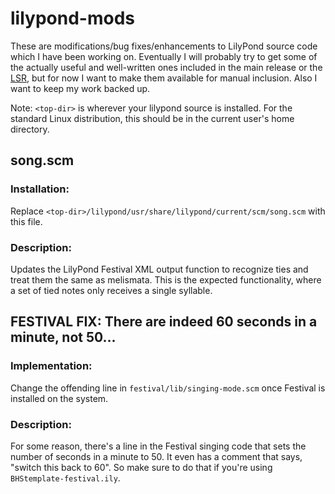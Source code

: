 # lilypond-mods

These are modifications/bug fixes/enhancements to LilyPond source code which I have been working on. Eventually I will probably try to get some of the actually useful and well-written ones included in the main release or the [LSR][1], but for now I want to make them available for manual inclusion. Also I want to keep my work backed up.

Note: `<top-dir>` is wherever your lilypond source is installed. For the standard Linux distribution, this should be in the current user's home directory.

## song.scm
### Installation:
Replace `<top-dir>/lilypond/usr/share/lilypond/current/scm/song.scm` with this file.

### Description:
Updates the LilyPond Festival XML output function to recognize ties and treat them the same as melismata. This is the expected functionality, where a set of tied notes only receives a single syllable.

## FESTIVAL FIX: There are indeed 60 seconds in a minute, not 50...
### Implementation:
Change the offending line in `festival/lib/singing-mode.scm` once Festival is installed on the system.

### Description:
For some reason, there's a line in the Festival singing code that sets the number of seconds in a minute to 50. It even has a comment that says, "switch this back to 60". So make sure to do that if you're using `BHStemplate-festival.ily`.

[1]: http://lsr.di.unimi.it/LSR/Search
